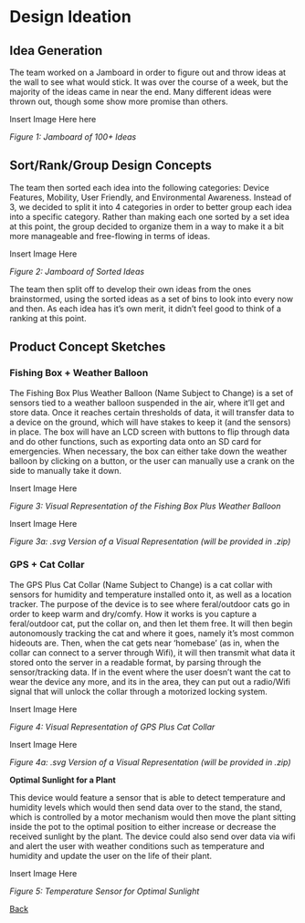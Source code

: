 # Design Ideation

## Idea Generation

The team worked on a Jamboard in order to figure out and throw ideas at the wall to see what would stick. It was over the course of a week, but the majority of the ideas came in near the end. Many different ideas were thrown out,  though some show more promise than others.

Insert Image Here here

_Figure 1: Jamboard of 100+ Ideas_


## Sort/Rank/Group Design Concepts

The team then sorted each idea into the following categories: Device Features, Mobility, User Friendly, and Environmental Awareness. Instead of 3, we decided to split it into 4 categories in order to better group each idea into a specific category. Rather than making each one sorted by a set idea at this point, the group decided to organize them in a way to make it a bit more manageable and free-flowing in terms of ideas.

Insert Image Here

_Figure 2: Jamboard of Sorted Ideas_

The team then split off to develop their own ideas from the ones brainstormed, using the sorted ideas as a set of bins to look into every now and then. As each idea has it’s own merit, it didn’t feel good to think of a ranking at this point. 


## Product Concept Sketches


### Fishing Box + Weather Balloon

The Fishing Box Plus Weather Balloon (Name Subject to Change) is a set of sensors tied to a weather balloon suspended in the air, where it’ll get and store data. Once it reaches certain thresholds of data, it will transfer data to a device on the ground, which will have stakes to keep it (and the sensors) in place. The box will have an LCD screen with buttons to flip through data and do other functions, such as exporting data onto an SD card for emergencies. When necessary, the box can either take down the weather balloon by clicking on a button, or the user can manually use a crank on the side to manually take it down.



Insert Image Here


_Figure 3: Visual Representation of the Fishing Box Plus Weather Balloon_



Insert Image Here


_Figure 3a: .svg Version of a Visual Representation (will be provided in .zip)_


### GPS + Cat Collar

The GPS Plus Cat Collar (Name Subject to Change) is a cat collar with sensors for humidity and temperature installed onto it, as well as a location tracker. The purpose of the device is to see where feral/outdoor cats go in order to keep warm and dry/comfy. How it works is you capture a feral/outdoor cat, put the collar on, and then let them free. It will then begin autonomously tracking the cat and where it goes, namely it’s most common hideouts are. Then, when the cat gets near ‘homebase’ (as in, when the collar can connect to a server through Wifi), it will then transmit what data it stored onto the server in a readable format, by parsing through the sensor/tracking data. If in the event where the user doesn’t want the cat to wear the device any more, and its in the area, they can put out a radio/Wifi signal that will unlock the collar through a motorized locking system. 


Insert Image Here



_Figure 4: Visual Representation of GPS Plus Cat Collar_



Insert Image Here



_Figure 4a: .svg Version of a Visual Representation (will be provided in .zip)_

**Optimal Sunlight for a Plant**

This device would feature a sensor that is able to detect temperature and humidity levels which would then send data over to the stand, the stand, which is controlled by a motor mechanism would then move the plant sitting inside the pot to the optimal position to either increase or decrease the received sunlight by the plant. The device could also send over data via wifi and alert the user with weather conditions such as temperature and humidity and update the user on the life of their plant.  


Insert Image Here


_Figure 5: Temperature Sensor for Optimal Sunlight_

[Back](/team207-s2024)
